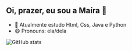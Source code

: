 ## Oi, prazer, eu sou a Maíra 👋

- 🌱 Atualmente estudo Html, Css, Java e Python
- 😄 Pronouns: ela/dela

![GitHub stats](https://github-readme-stats.vercel.app/api?username=mainr1985&show_icons=true&theme=radical)

